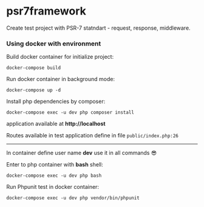 # psr7framework
Create test project with PSR-7 statndart - request, response, middleware.

### Using docker with environment

Build docker container for initialize project:

```shell
docker-compose build
```
Run docker container in background mode:
```shell
docker-compose up -d
```
Install php dependencies by composer:
```shell
docker-compose exec -u dev php composer install
```
application available at **http://localhost**

Routes available in test application define in file
`public/index.php:26`


---


In container define user name **dev** use it in all commands 😎

Enter to php container with **bash** shell:
```shell
docker-compose exec -u dev php bash
```

Run Phpunit test in docker container:
```shell
docker-compose exec -u dev php vendor/bin/phpunit
```
